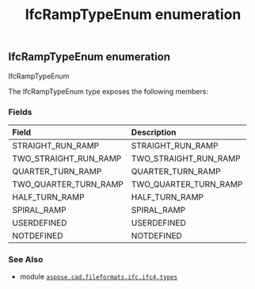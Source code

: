 ﻿---
title: IfcRampTypeEnum enumeration
second_title: Aspose.CAD for Python via .NET API References
description: 
type: docs
weight: 3340
url: /aspose.cad.fileformats.ifc.ifc4.types/ifcramptypeenum/
is_root: false
---

## IfcRampTypeEnum enumeration

IfcRampTypeEnum



The IfcRampTypeEnum type exposes the following members:

### Fields
| Field | Description |
| :- | :- |
| STRAIGHT_RUN_RAMP | STRAIGHT_RUN_RAMP |
| TWO_STRAIGHT_RUN_RAMP | TWO_STRAIGHT_RUN_RAMP |
| QUARTER_TURN_RAMP | QUARTER_TURN_RAMP |
| TWO_QUARTER_TURN_RAMP | TWO_QUARTER_TURN_RAMP |
| HALF_TURN_RAMP | HALF_TURN_RAMP |
| SPIRAL_RAMP | SPIRAL_RAMP |
| USERDEFINED | USERDEFINED |
| NOTDEFINED | NOTDEFINED |



### See Also
* module [`aspose.cad.fileformats.ifc.ifc4.types`](..)
